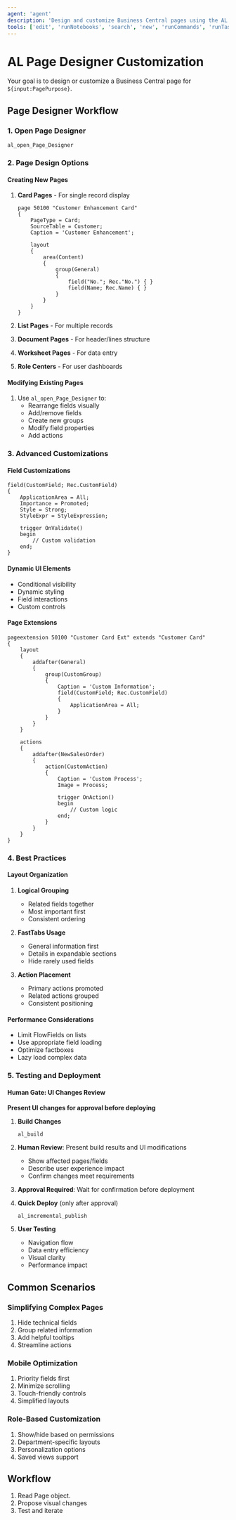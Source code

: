 ```yaml
---
agent: 'agent'
description: 'Design and customize Business Central pages using the AL Page Designer for enhanced user experience.'
tools: ['edit', 'runNotebooks', 'search', 'new', 'runCommands', 'runTasks', 'github/github-mcp-server/*', 'microsoft-docs/*', 'runSubagent', 'usages', 'vscodeAPI', 'problems', 'changes', 'testFailure', 'openSimpleBrowser', 'fetch', 'githubRepo', 'ms-dynamics-smb.al/al_build', 'ms-dynamics-smb.al/al_incremental_publish', 'extensions', 'todos', 'runTests']
---
```


# AL Page Designer Customization

Your goal is to design or customize a Business Central page for `${input:PagePurpose}`.

## Page Designer Workflow

### 1. Open Page Designer
```
al_open_Page_Designer
```

### 2. Page Design Options

#### Creating New Pages
1. **Card Pages** - For single record display
   ```al
   page 50100 "Customer Enhancement Card"
   {
       PageType = Card;
       SourceTable = Customer;
       Caption = 'Customer Enhancement';
       
       layout
       {
           area(Content)
           {
               group(General)
               {
                   field("No."; Rec."No.") { }
                   field(Name; Rec.Name) { }
               }
           }
       }
   }
   ```

2. **List Pages** - For multiple records
3. **Document Pages** - For header/lines structure
4. **Worksheet Pages** - For data entry
5. **Role Centers** - For user dashboards

#### Modifying Existing Pages
1. Use `al_open_Page_Designer` to:
   - Rearrange fields visually
   - Add/remove fields
   - Create new groups
   - Modify field properties
   - Add actions

### 3. Advanced Customizations

#### Field Customizations
```al
field(CustomField; Rec.CustomField)
{
    ApplicationArea = All;
    Importance = Promoted;
    Style = Strong;
    StyleExpr = StyleExpression;
    
    trigger OnValidate()
    begin
        // Custom validation
    end;
}
```

#### Dynamic UI Elements
- Conditional visibility
- Dynamic styling
- Field interactions
- Custom controls

#### Page Extensions
```al
pageextension 50100 "Customer Card Ext" extends "Customer Card"
{
    layout
    {
        addafter(General)
        {
            group(CustomGroup)
            {
                Caption = 'Custom Information';
                field(CustomField; Rec.CustomField)
                {
                    ApplicationArea = All;
                }
            }
        }
    }
    
    actions
    {
        addafter(NewSalesOrder)
        {
            action(CustomAction)
            {
                Caption = 'Custom Process';
                Image = Process;
                
                trigger OnAction()
                begin
                    // Custom logic
                end;
            }
        }
    }
}
```

### 4. Best Practices

#### Layout Organization
1. **Logical Grouping**
   - Related fields together
   - Most important first
   - Consistent ordering

2. **FastTabs Usage**
   - General information first
   - Details in expandable sections
   - Hide rarely used fields

3. **Action Placement**
   - Primary actions promoted
   - Related actions grouped
   - Consistent positioning

#### Performance Considerations
- Limit FlowFields on lists
- Use appropriate field loading
- Optimize factboxes
- Lazy load complex data

### 5. Testing and Deployment

#### Human Gate: UI Changes Review
**Present UI changes for approval before deploying**

1. **Build Changes**
   ```
   al_build
   ```
   
2. **Human Review**: Present build results and UI modifications
   - Show affected pages/fields
   - Describe user experience impact
   - Confirm changes meet requirements

3. **Approval Required**: Wait for confirmation before deployment

4. **Quick Deploy** (only after approval)
   ```
   al_incremental_publish
   ```

5. **User Testing**
   - Navigation flow
   - Data entry efficiency
   - Visual clarity
   - Performance impact

## Common Scenarios

### Simplifying Complex Pages
1. Hide technical fields
2. Group related information
3. Add helpful tooltips
4. Streamline actions

### Mobile Optimization
1. Priority fields first
2. Minimize scrolling
3. Touch-friendly controls
4. Simplified layouts

### Role-Based Customization
1. Show/hide based on permissions
2. Department-specific layouts
3. Personalization options
4. Saved views support

## Workflow

1. Read Page object.
2. Propose visual changes
3. Test and iterate